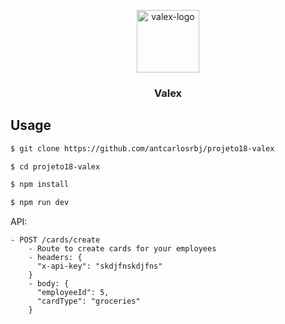 <p align="center">
  <a href="https://github.com/antcarlosrbj/projeto18-valex">
    <img src="https://notion-emojis.s3-us-west-2.amazonaws.com/prod/svg-twitter/1f355.svg" alt="valex-logo" width="100" height="100">
  </a>

  <h3 align="center">
    Valex
  </h3>
</p>

## Usage

```bash
$ git clone https://github.com/antcarlosrbj/projeto18-valex

$ cd projeto18-valex

$ npm install

$ npm run dev
```

API:

```
- POST /cards/create
    - Route to create cards for your employees
    - headers: {
      "x-api-key": "skdjfnskdjfns"
    }
    - body: {
      "employeeId": 5,
      "cardType": "groceries"
    }
```
